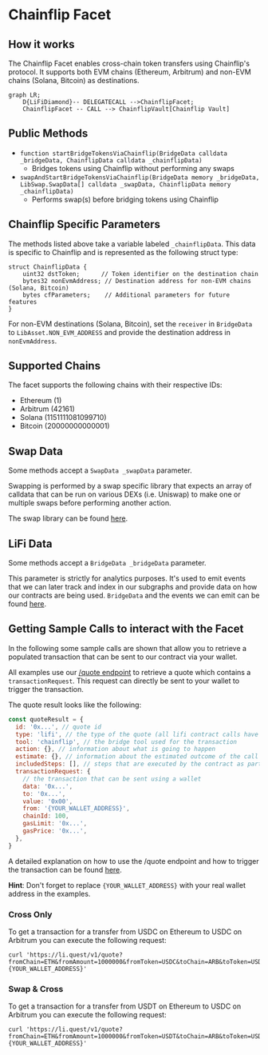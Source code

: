 # Chainflip Facet

## How it works

The Chainflip Facet enables cross-chain token transfers using Chainflip's protocol. It supports both EVM chains (Ethereum, Arbitrum) and non-EVM chains (Solana, Bitcoin) as destinations.

```mermaid
graph LR;
    D{LiFiDiamond}-- DELEGATECALL -->ChainflipFacet;
    ChainflipFacet -- CALL --> ChainflipVault[Chainflip Vault]
```

## Public Methods

- `function startBridgeTokensViaChainflip(BridgeData calldata _bridgeData, ChainflipData calldata _chainflipData)`
  - Bridges tokens using Chainflip without performing any swaps
- `swapAndStartBridgeTokensViaChainflip(BridgeData memory _bridgeData, LibSwap.SwapData[] calldata _swapData, ChainflipData memory _chainflipData)`
  - Performs swap(s) before bridging tokens using Chainflip

## Chainflip Specific Parameters

The methods listed above take a variable labeled `_chainflipData`. This data is specific to Chainflip and is represented as the following struct type:

```solidity
struct ChainflipData {
    uint32 dstToken;      // Token identifier on the destination chain
    bytes32 nonEvmAddress; // Destination address for non-EVM chains (Solana, Bitcoin)
    bytes cfParameters;    // Additional parameters for future features
}
```

For non-EVM destinations (Solana, Bitcoin), set the `receiver` in `BridgeData` to `LibAsset.NON_EVM_ADDRESS` and provide the destination address in `nonEvmAddress`.

## Supported Chains

The facet supports the following chains with their respective IDs:

- Ethereum (1)
- Arbitrum (42161)
- Solana (1151111081099710)
- Bitcoin (20000000000001)

## Swap Data

Some methods accept a `SwapData _swapData` parameter.

Swapping is performed by a swap specific library that expects an array of calldata that can be run on various DEXs (i.e. Uniswap) to make one or multiple swaps before performing another action.

The swap library can be found [here](../src/Libraries/LibSwap.sol).

## LiFi Data

Some methods accept a `BridgeData _bridgeData` parameter.

This parameter is strictly for analytics purposes. It's used to emit events that we can later track and index in our subgraphs and provide data on how our contracts are being used. `BridgeData` and the events we can emit can be found [here](../src/Interfaces/ILiFi.sol).

## Getting Sample Calls to interact with the Facet

In the following some sample calls are shown that allow you to retrieve a populated transaction that can be sent to our contract via your wallet.

All examples use our [/quote endpoint](https://apidocs.li.fi/reference/get_quote) to retrieve a quote which contains a `transactionRequest`. This request can directly be sent to your wallet to trigger the transaction.

The quote result looks like the following:

```javascript
const quoteResult = {
  id: '0x...', // quote id
  type: 'lifi', // the type of the quote (all lifi contract calls have the type "lifi")
  tool: 'chainflip', // the bridge tool used for the transaction
  action: {}, // information about what is going to happen
  estimate: {}, // information about the estimated outcome of the call
  includedSteps: [], // steps that are executed by the contract as part of this transaction, e.g. a swap step and a cross step
  transactionRequest: {
    // the transaction that can be sent using a wallet
    data: '0x...',
    to: '0x...',
    value: '0x00',
    from: '{YOUR_WALLET_ADDRESS}',
    chainId: 100,
    gasLimit: '0x...',
    gasPrice: '0x...',
  },
}
```

A detailed explanation on how to use the /quote endpoint and how to trigger the transaction can be found [here](https://docs.li.fi/products/more-integration-options/li.fi-api/transferring-tokens-example).

**Hint**: Don't forget to replace `{YOUR_WALLET_ADDRESS}` with your real wallet address in the examples.

### Cross Only

To get a transaction for a transfer from USDC on Ethereum to USDC on Arbitrum you can execute the following request:

```shell
curl 'https://li.quest/v1/quote?fromChain=ETH&fromAmount=1000000&fromToken=USDC&toChain=ARB&toToken=USDC&slippage=0.03&allowBridges=chainflip&fromAddress={YOUR_WALLET_ADDRESS}'
```

### Swap & Cross

To get a transaction for a transfer from USDT on Ethereum to USDC on Arbitrum you can execute the following request:

```shell
curl 'https://li.quest/v1/quote?fromChain=ETH&fromAmount=1000000&fromToken=USDT&toChain=ARB&toToken=USDC&slippage=0.03&allowBridges=chainflip&fromAddress={YOUR_WALLET_ADDRESS}'
```
